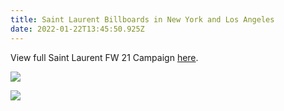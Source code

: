 ```yaml
---
title: Saint Laurent Billboards in New York and Los Angeles
date: 2022-01-22T13:45:50.925Z
---
```

View full Saint Laurent FW 21 Campaign [here](https://apstudio.netlify.app/projects/saint-laurent-fw21-campaign/).

![](https://ucarecdn.com/5a154171-5390-4230-8388-be418093e901/)

![](https://ucarecdn.com/47401eb9-8c4d-4e6b-b719-0994ab88113d/)